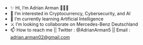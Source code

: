 - ✨ Hi, I’m Adrian Arman 👋👋👋
- 👀 I’m interested in Cryptocurrency, Cybersecurity, and AI
- 🌱 I’m currently learning Artificial Intelligence 
- ⚔️ I’m looking to collaborate on Mercedes-Benz Deutschland
- 📫 How to reach me || Twitter : @AdrianArman5 || Email : adrian.arman02@gmail.com

<!---
adrian459/adrian459 is a ✨ special ✨ repository because its `README.md` (this file) appears on your GitHub profile.
You can click the Preview link to take a look at your changes.
--->

